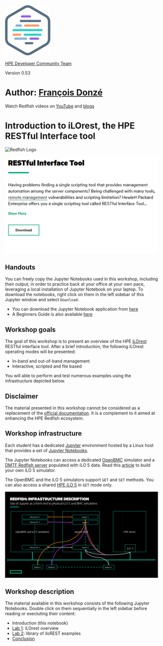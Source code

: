![Workshops-on-Demand Logo](Pictures/hpe-dev-logo.png)

[HPE Developer Community Team](https://hpedev.io)

Version 0.53

# Author: [François Donzé](francois.donze@hpe.com)

Watch Redfish videos on [YouTube](https://www.youtube.com/channel/UCIZhrIYcNh3wHLiY4ola5ew) and [blogs](https://developer.hpe.com/search?term=redfish)


# Introduction to iLOrest, the HPE RESTful Interface tool

<img src="https://redfish.dmtf.org/sites/default/files/DMTF_Redfish_logo_R.jpg" alt="Redfish Logo" style="width: 125px;"/>

[<img src="Pictures/HpeComInfoRestTool.png" alt="hpe.com/info/resttool" />](http://hpe.com/info/resttool)

## Handouts
You can freely copy the Jupyter Notebooks used in this workshop, including their output, in order to practice back at your office at your own pace, leveraging a local installation of Jupyter Notebook on your laptop. To download the notebooks, right click on them in the left sidebar of this Jupyter window and select `Download`.

- You can download the Jupyter Notebook application from [here](https://jupyter.org/install) 
- A Beginners Guide is also available [here](https://jupyter-notebook-beginner-guide.readthedocs.io/en/latest/what_is_jupyter.html)


## Workshop goals

The goal of this workshop is to present an overview of the HPE [iLOrest](http://hpe.com/info/resttool) RESTful interface tool. After a brief introduction, the following iLOrest operating modes will be presented:

- In-band and out-of-band management
- Interactive, scripted and file based

You will able to perform and test numerous examples using the infrastructure depicted below.

## Disclaimer
The material presented in this workshop cannot be considered as a replacement of the [official documentation](https://hewlettpackard.github.io/python-redfish-utility/#installset-command). It is a complement to it aimed at enhancing the HPE Redfish ecosystem.

## Workshop infrastructure

Each student has a dedicated [Jupyter](https://jupyter.org/) environment hosted by a Linux host that provides a set of [Jupyter Notebooks](https://jupyter-notebook-beginner-guide.readthedocs.io/en/latest/what_is_jupyter.html).

The Jupyter Notebooks can access a dedicated [OpenBMC](https://www.openbmc.org/)  simulator and a [DMTF Redfish server]( https://github.com/DMTF/Redfish-Mockup-Server) populated with iLO 5 data. Read this [article](https://developer.hpe.com/blog/build-your-own-ilo-redfish-simulator/) to build your own iLO 5 simulator. 

The OpenBMC and the iLO 5 simulators support `GET` and `SET` methods. You can also access a shared [HPE iLO 5](http://hpe.com/info/ilo) in `GET` mode only.

![ProgrammingRedfsihInfrastructureDescription](Pictures/ProgrammingRedfishInfraDescription.png)


## Workshop description

The material available in this workshop consists of the following Jupyter Notebooks. Double click on them sequentially in the left sidebar before reading or exectuting their content:

- Introduction (this notebook)
- [Lab 1](1-iloRestBasics.ipynb): iLOrest overview
- [Lab 2](2-iloRestExamples.ipynb): library of iloREST examples
- [Conclusion](3-Conclusion.ipynb)
